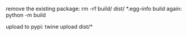 remove the existing package: rm -rf build/ dist/ *.egg-info
build again: python -m build 

upload to pypi: twine upload dist/* 